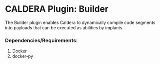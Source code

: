 # CALDERA Plugin: Builder

The Builder plugin enables Caldera to dynamically compile code segments into payloads that can be executed as abilities 
by implants.

### Dependencies/Requirements:
1. Docker
2. docker-py